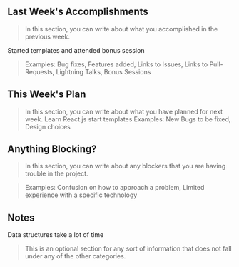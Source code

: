 ## Last Week's Accomplishments

> In this section, you can write about what you accomplished in the previous week.

Started templates and attended bonus session

> Examples:
> Bug fixes, Features added, Links to Issues, Links to Pull-Requests, Lightning Talks, Bonus Sessions

## This Week's Plan

> In this section, you can write about what you have planned for next week.
Learn React.js
start templates
> Examples: New Bugs to be fixed, Design choices

## Anything Blocking?

> In this section, you can write about any blockers that you are having trouble in the project.

> Examples: Confusion on how to approach a problem, Limited experience with a specific technology

## Notes
Data structures take a lot of time
> This is an optional section for any sort of information that does not fall under any of the other categories.
